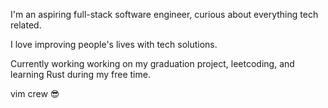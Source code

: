 I'm an aspiring full-stack software engineer, curious about everything tech related.

I love improving people's lives with tech solutions.

Currently working working on my graduation project, leetcoding, and learning Rust during my free time.

vim crew :sunglasses:
